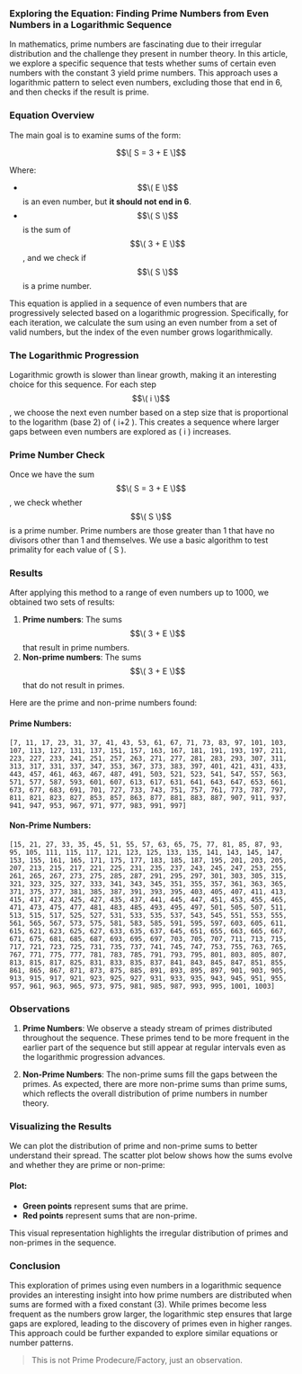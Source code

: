 ### Exploring the Equation: Finding Prime Numbers from Even Numbers in a Logarithmic Sequence

In mathematics, prime numbers are fascinating due to their irregular distribution and the challenge they present in number theory. In this article, we explore a specific sequence that tests whether sums of certain even numbers with the constant 3 yield prime numbers. This approach uses a logarithmic pattern to select even numbers, excluding those that end in 6, and then checks if the result is prime.

### Equation Overview

The main goal is to examine sums of the form:

$$\[
S = 3 + E
\]$$

Where:
- $$\( E \)$$ is an even number, but **it should not end in 6**.
- $$\( S \)$$ is the sum of $$\( 3 + E \)$$, and we check if $$\( S \)$$ is a prime number.

This equation is applied in a sequence of even numbers that are progressively selected based on a logarithmic progression. Specifically, for each iteration, we calculate the sum using an even number from a set of valid numbers, but the index of the even number grows logarithmically.

### The Logarithmic Progression

Logarithmic growth is slower than linear growth, making it an interesting choice for this sequence. For each step $$\( i \)$$, we choose the next even number based on a step size that is proportional to the logarithm (base 2) of \( i+2 \). This creates a sequence where larger gaps between even numbers are explored as \( i \) increases.

### Prime Number Check

Once we have the sum $$\( S = 3 + E \)$$, we check whether $$\( S \)$$ is a prime number. Prime numbers are those greater than 1 that have no divisors other than 1 and themselves. We use a basic algorithm to test primality for each value of \( S \).

### Results

After applying this method to a range of even numbers up to 1000, we obtained two sets of results:
1. **Prime numbers**: The sums $$\( 3 + E \)$$ that result in prime numbers.
2. **Non-prime numbers**: The sums $$\( 3 + E \)$$ that do not result in primes.

Here are the prime and non-prime numbers found:

#### Prime Numbers:
```
[7, 11, 17, 23, 31, 37, 41, 43, 53, 61, 67, 71, 73, 83, 97, 101, 103, 107, 113, 127, 131, 137, 151, 157, 163, 167, 181, 191, 193, 197, 211, 223, 227, 233, 241, 251, 257, 263, 271, 277, 281, 283, 293, 307, 311, 313, 317, 331, 337, 347, 353, 367, 373, 383, 397, 401, 421, 431, 433, 443, 457, 461, 463, 467, 487, 491, 503, 521, 523, 541, 547, 557, 563, 571, 577, 587, 593, 601, 607, 613, 617, 631, 641, 643, 647, 653, 661, 673, 677, 683, 691, 701, 727, 733, 743, 751, 757, 761, 773, 787, 797, 811, 821, 823, 827, 853, 857, 863, 877, 881, 883, 887, 907, 911, 937, 941, 947, 953, 967, 971, 977, 983, 991, 997]
```

#### Non-Prime Numbers:
```
[15, 21, 27, 33, 35, 45, 51, 55, 57, 63, 65, 75, 77, 81, 85, 87, 93, 95, 105, 111, 115, 117, 121, 123, 125, 133, 135, 141, 143, 145, 147, 153, 155, 161, 165, 171, 175, 177, 183, 185, 187, 195, 201, 203, 205, 207, 213, 215, 217, 221, 225, 231, 235, 237, 243, 245, 247, 253, 255, 261, 265, 267, 273, 275, 285, 287, 291, 295, 297, 301, 303, 305, 315, 321, 323, 325, 327, 333, 341, 343, 345, 351, 355, 357, 361, 363, 365, 371, 375, 377, 381, 385, 387, 391, 393, 395, 403, 405, 407, 411, 413, 415, 417, 423, 425, 427, 435, 437, 441, 445, 447, 451, 453, 455, 465, 471, 473, 475, 477, 481, 483, 485, 493, 495, 497, 501, 505, 507, 511, 513, 515, 517, 525, 527, 531, 533, 535, 537, 543, 545, 551, 553, 555, 561, 565, 567, 573, 575, 581, 583, 585, 591, 595, 597, 603, 605, 611, 615, 621, 623, 625, 627, 633, 635, 637, 645, 651, 655, 663, 665, 667, 671, 675, 681, 685, 687, 693, 695, 697, 703, 705, 707, 711, 713, 715, 717, 721, 723, 725, 731, 735, 737, 741, 745, 747, 753, 755, 763, 765, 767, 771, 775, 777, 781, 783, 785, 791, 793, 795, 801, 803, 805, 807, 813, 815, 817, 825, 831, 833, 835, 837, 841, 843, 845, 847, 851, 855, 861, 865, 867, 871, 873, 875, 885, 891, 893, 895, 897, 901, 903, 905, 913, 915, 917, 921, 923, 925, 927, 931, 933, 935, 943, 945, 951, 955, 957, 961, 963, 965, 973, 975, 981, 985, 987, 993, 995, 1001, 1003]
```

### Observations

1. **Prime Numbers**: We observe a steady stream of primes distributed throughout the sequence. These primes tend to be more frequent in the earlier part of the sequence but still appear at regular intervals even as the logarithmic progression advances.
   
2. **Non-Prime Numbers**: The non-prime sums fill the gaps between the primes. As expected, there are more non-prime sums than prime sums, which reflects the overall distribution of prime numbers in number theory.

### Visualizing the Results

We can plot the distribution of prime and non-prime sums to better understand their spread. The scatter plot below shows how the sums evolve and whether they are prime or non-prime:

#### Plot:
- **Green points** represent sums that are prime.
- **Red points** represent sums that are non-prime.

This visual representation highlights the irregular distribution of primes and non-primes in the sequence.

### Conclusion

This exploration of primes using even numbers in a logarithmic sequence provides an interesting insight into how prime numbers are distributed when sums are formed with a fixed constant (3). While primes become less frequent as the numbers grow larger, the logarithmic step ensures that large gaps are explored, leading to the discovery of primes even in higher ranges. This approach could be further expanded to explore similar equations or number patterns.

> This is not Prime Prodecure/Factory, just an observation.
